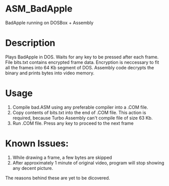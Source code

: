 # ASM_BadApple
BadApple running on DOSBox + Assembly

# Description
Plays BadApple in DOS. Waits for any key to be pressed after each frame. File bits.txt contains encrypted frame data. Encryption is neccessary to fit all the frames into 64 Kb segment of DOS. Assembly code decrypts the binary and prints bytes into video memory.

# Usage
1) Compile bad.ASM using any preferable compiler into a .COM file.
2) Copy contents of bits.txt into the end of .COM file. This action is required, because Turbo Assembly can't compile file of size 63 Kb.
3) Run .COM file. Press any key to proceed to the next frame

# Known Issues:
1) While drawing a frame, a few bytes are skipped
2) After approximately 1 minute of original video, program will stop showing any decent picture.

The reasons behind these are yet to be dicovered.
